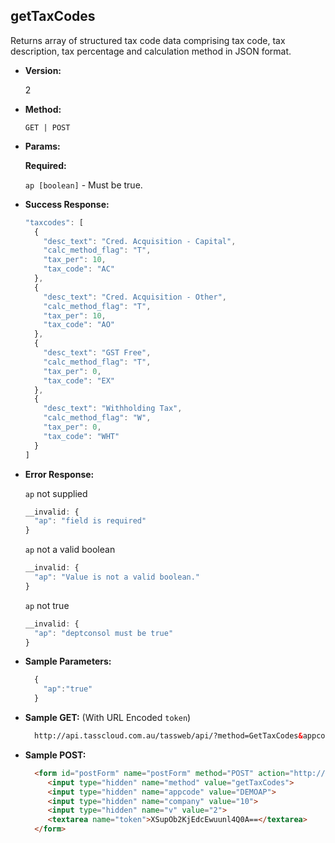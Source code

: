 **getTaxCodes**
----
  Returns array of structured tax code data comprising tax code, tax description, tax percentage and calculation method in JSON format.

* **Version:**

  2

* **Method:**

  `GET | POST`
  
*  **Params:**

   **Required:**
 
   `ap [boolean]` - Must be true.

* **Success Response:**

    ```javascript
    "taxcodes": [
      {
        "desc_text": "Cred. Acquisition - Capital",
        "calc_method_flag": "T",
        "tax_per": 10,
        "tax_code": "AC"
      },
      {
        "desc_text": "Cred. Acquisition - Other",
        "calc_method_flag": "T",
        "tax_per": 10,
        "tax_code": "AO"
      },
      {
        "desc_text": "GST Free",
        "calc_method_flag": "T",
        "tax_per": 0,
        "tax_code": "EX"
      },
      {
        "desc_text": "Withholding Tax",
        "calc_method_flag": "W",
        "tax_per": 0,
        "tax_code": "WHT"
      }
    ]
    ```
 
* **Error Response:**

    `ap` not supplied
    ```javascript
    __invalid: {
      "ap": "field is required"
    }
    ```
    
    `ap` not a valid boolean
    ```javascript
    __invalid: {
      "ap": "Value is not a valid boolean."
    }
    ```
    
    `ap` not true
    ```javascript
    __invalid: {
      "ap": "deptconsol must be true"
    }
    ```
    
* **Sample Parameters:**

  ```javascript
    { 
      "ap":"true"
    }
  ```

* **Sample GET:** (With URL Encoded `token`)

  ```HTML
    http://api.tasscloud.com.au/tassweb/api/?method=GetTaxCodes&appcode=DEMOAP&company=10&v=2&token=XSupOb2KjEdcEwuunl4Q0A%3D%3D
  ```
  
* **Sample POST:**

  ```HTML
    <form id="postForm" name="postForm" method="POST" action="http://api.tasscloud.com.au/api/">
       <input type="hidden" name="method" value="getTaxCodes">
       <input type="hidden" name="appcode" value="DEMOAP">
       <input type="hidden" name="company" value="10">
       <input type="hidden" name="v" value="2">
       <textarea name="token">XSupOb2KjEdcEwuunl4Q0A==</textarea>
    </form>
  ```
